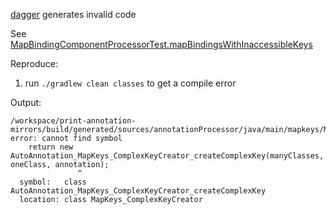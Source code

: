 [dagger](https://github.com/google/dagger/issues/3091) generates invalid code

See [MapBindingComponentProcessorTest.mapBindingsWithInaccessibleKeys](https://github.com/google/dagger/blob/master/javatests/dagger/internal/codegen/MapBindingComponentProcessorTest.java)


Reproduce:

1. run `./gradlew clean classes` to get a compile error

Output:

```
/workspace/print-annotation-mirrors/build/generated/sources/annotationProcessor/java/main/mapkeys/MapKeys_ComplexKeyCreator.java:24: error: cannot find symbol
    return new AutoAnnotation_MapKeys_ComplexKeyCreator_createComplexKey(manyClasses, oneClass, annotation);
               ^
  symbol:   class AutoAnnotation_MapKeys_ComplexKeyCreator_createComplexKey
  location: class MapKeys_ComplexKeyCreator
```
